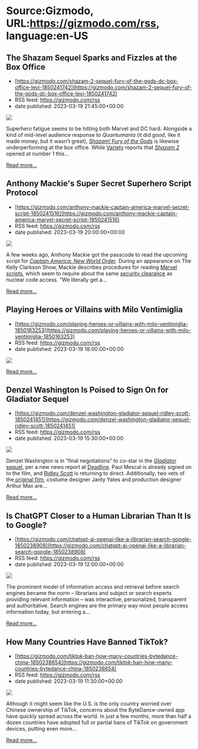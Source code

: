 # Source:Gizmodo, URL:https://gizmodo.com/rss, language:en-US

## The Shazam Sequel Sparks and Fizzles at the Box Office
 - [https://gizmodo.com/shazam-2-sequel-fury-of-the-gods-dc-box-office-levi-1850241742](https://gizmodo.com/shazam-2-sequel-fury-of-the-gods-dc-box-office-levi-1850241742)
 - RSS feed: https://gizmodo.com/rss
 - date published: 2023-03-19 21:45:00+00:00

<img class="type:primaryImage" src="https://i.kinja-img.com/gawker-media/image/upload/s--sCD-VwwR--/c_fit,fl_progressive,q_80,w_636/d8d67d5cfcf3683787776cb90cf0a541.jpg" /><p>Superhero fatigue seems to be hitting both Marvel and DC hard. Alongside a kind of mid-level audience response to<em> Quantumania </em>(it did <em>good</em>, like it made money, but it wasn’t great), <a href="https://gizmodo.com/shazam-2-spoilers-wonder-woman-gal-gadot-black-adam-dc-1850184611"><em>Shazam! Fury of the Gods</em></a> is likewise underperforming at the box office. While <a href="https://variety.com/2023/film/news/box-office-shazam-2-opening-weekend-stumbles-1235558787/" rel="noopener noreferrer" target="_blank">Variety</a> reports that <a href="https://gizmodo.com/shazam-2-post-credit-scenes-explained-peacemaker-sivana-1850236838"><em>Shazam 2</em></a><em> </em> opened at number 1 this…</p><p><a href="https://gizmodo.com/shazam-2-sequel-fury-of-the-gods-dc-box-office-levi-1850241742">Read more...</a></p>

## Anthony Mackie's Super Secret Superhero Script Protocol
 - [https://gizmodo.com/anthony-mackie-captain-america-marvel-secret-script-1850241516](https://gizmodo.com/anthony-mackie-captain-america-marvel-secret-script-1850241516)
 - RSS feed: https://gizmodo.com/rss
 - date published: 2023-03-19 20:00:00+00:00

<img class="type:primaryImage" src="https://i.kinja-img.com/gawker-media/image/upload/s--MjDF2ALG--/c_fit,fl_progressive,q_80,w_636/eb984c4fc5939b7d6035345173bcc4d1.jpg" /><p>A few weeks ago, Anthony Mackie got the passcode to read the upcoming script for <a href="https://gizmodo.com/anthony-mackie-captain-america-new-world-order-marvel-1850107516"><em>Captain America: New World Order</em></a>. During an appearance on The Kelly Clarkson Show, Mackie describes procedures for reading <a href="https://gizmodo.com/captain-america-4-marvel-studios-anthony-mackie-evans-1849158872">Marvel scripts</a>, which seem to require about the same <a href="https://gizmodo.com/10-pure-and-beautiful-on-screen-platonic-male-friendshi-1847128491">security clearance</a> as nuclear code access. “We literally get a…</p><p><a href="https://gizmodo.com/anthony-mackie-captain-america-marvel-secret-script-1850241516">Read more...</a></p>

## Playing Heroes or Villains with Milo Ventimiglia
 - [https://gizmodo.com/playing-heroes-or-villains-with-milo-ventimiglia-1850163253](https://gizmodo.com/playing-heroes-or-villains-with-milo-ventimiglia-1850163253)
 - RSS feed: https://gizmodo.com/rss
 - date published: 2023-03-19 18:00:00+00:00

<img class="type:primaryImage" src="https://i.kinja-img.com/gawker-media/image/upload/s--A5su167Y--/c_fit,fl_progressive,q_80,w_636/229e1f3218f58ac5a73ed5e8b2d634fd.jpg" /><p><a href="https://gizmodo.com/playing-heroes-or-villains-with-milo-ventimiglia-1850163253">Read more...</a></p>

## Denzel Washington Is Poised to Sign On for Gladiator Sequel
 - [https://gizmodo.com/denzel-washington-gladiator-sequel-ridley-scott-1850241451](https://gizmodo.com/denzel-washington-gladiator-sequel-ridley-scott-1850241451)
 - RSS feed: https://gizmodo.com/rss
 - date published: 2023-03-19 15:30:00+00:00

<img class="type:primaryImage" src="https://i.kinja-img.com/gawker-media/image/upload/s--BJrVd7M7--/c_fit,fl_progressive,q_80,w_636/335b23560bf4fac22f75f26cb088ac5e.jpg" /><p>Denzel Washington is in “final negotiations” to co-star in the <a href="https://gizmodo.com/ridley-scott-keeps-trying-to-revive-gladiator-but-he-p-1793199157"><em>Gladiator</em> sequel</a>, per a new news report at <a href="https://deadline.com/2023/03/denzel-washington-gladiator-sequel-cast-paul-mescal-ridley-scott-1235302321/" rel="noopener noreferrer" target="_blank">Deadline</a>. Paul Mescal is already signed on to the film, and <a href="https://gizmodo.com/ridley-scott-throws-a-giant-stuffed-tiger-at-russell-cr-1469878383">Ridley Scott</a> is returning to direct. Additionally, two vets of the<a href="https://gizmodo.com/sorry-but-medieval-armies-probably-didnt-use-fire-arrow-1781748322"> original film</a>, costume designer Janty Yates and production designer Arthur Max are…</p><p><a href="https://gizmodo.com/denzel-washington-gladiator-sequel-ridley-scott-1850241451">Read more...</a></p>

## Is ChatGPT Closer to a Human Librarian Than It Is to Google?
 - [https://gizmodo.com/chatgpt-ai-openai-like-a-librarian-search-google-1850238908](https://gizmodo.com/chatgpt-ai-openai-like-a-librarian-search-google-1850238908)
 - RSS feed: https://gizmodo.com/rss
 - date published: 2023-03-19 12:00:00+00:00

<img class="type:primaryImage" src="https://i.kinja-img.com/gawker-media/image/upload/s--dmgmvPTb--/c_fit,fl_progressive,q_80,w_636/0211c8112c4450b301e48cebf8309bb6.jpg" /><p>The prominent model of information access and retrieval before search engines became the norm – librarians and subject or search experts providing relevant information – was interactive, personalized, transparent and authoritative. Search engines are the primary way most people access information today, but entering a…</p><p><a href="https://gizmodo.com/chatgpt-ai-openai-like-a-librarian-search-google-1850238908">Read more...</a></p>

## How Many Countries Have Banned TikTok?
 - [https://gizmodo.com/tiktok-ban-how-many-countries-bytedance-china-1850238654](https://gizmodo.com/tiktok-ban-how-many-countries-bytedance-china-1850238654)
 - RSS feed: https://gizmodo.com/rss
 - date published: 2023-03-19 11:30:00+00:00

<img class="type:primaryImage" src="https://i.kinja-img.com/gawker-media/image/upload/s--OjA4mmq7--/c_fit,fl_progressive,q_80,w_636/287270238119d4a4a396d73e12668621.jpg" /><p> Although it might seem like the U.S. is the only country worried over Chinese ownership of TikTok, concerns about the ByteDance-owned app have quickly spread across the world. In just a few months, more than half a dozen countries have adopted full or partial bans of TikTok on government devices, putting even more…</p><p><a href="https://gizmodo.com/tiktok-ban-how-many-countries-bytedance-china-1850238654">Read more...</a></p>

